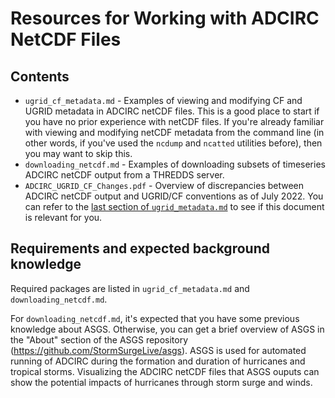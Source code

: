 # Resources for Working with ADCIRC NetCDF Files

## Contents

* `ugrid_cf_metadata.md` - Examples of viewing and modifying CF and UGRID metadata in ADCIRC netCDF files. This is a good place to start if you have no prior experience with netCDF files. If you're already familiar with viewing and modifying netCDF metadata from the command line (in other words, if you've used the `ncdump` and `ncatted` utilities before), then you may want to skip this.
* `downloading_netcdf.md` - Examples of downloading subsets of timeseries ADCIRC netCDF output from a THREDDS server.
* `ADCIRC_UGRID_CF_Changes.pdf` - Overview of discrepancies between ADCIRC netCDF output and UGRID/CF conventions as of July 2022. You can refer to the [last section of `ugrid_metadata.md`](https://github.com/StormSurgeLive/ugrid-visualization/blob/main/ugrid-cf-resources/ugrid_cf_metadata.md#a-note-on-cf-compliance-of-adcirc-output) to see if this document is relevant for you.

## Requirements and expected background knowledge

Required packages are listed in `ugrid_cf_metadata.md` and `downloading_netcdf.md`.

For `downloading_netcdf.md`, it's expected that you have some previous knowledge about ASGS. Otherwise, you can get a brief overview of ASGS in the "About" section of the ASGS repository (https://github.com/StormSurgeLive/asgs). ASGS is used for automated running of ADCIRC during the formation and duration of hurricanes and tropical storms. Visualizing the ADCIRC netCDF files that ASGS ouputs can show the potential impacts of hurricanes through storm surge and winds.


